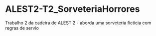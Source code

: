 # ALEST2-T2_SorveteriaHorrores
 Trabalho 2 da cadeira de ALEST 2 - aborda uma sorveteria ficticia com regras de servio
